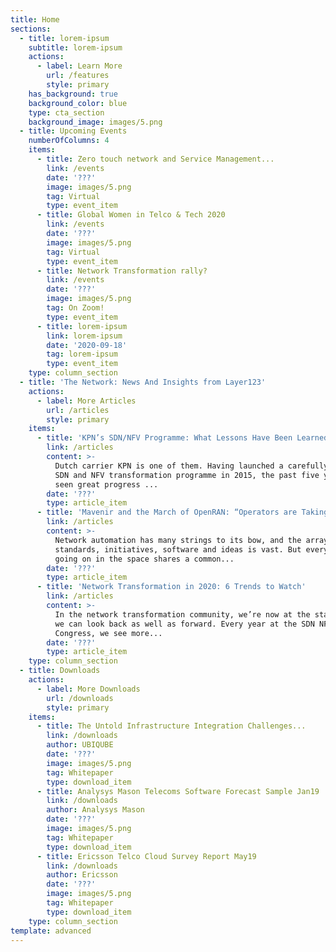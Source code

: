 ```yaml
---
title: Home
sections:
  - title: lorem-ipsum
    subtitle: lorem-ipsum
    actions:
      - label: Learn More
        url: /features
        style: primary
    has_background: true
    background_color: blue
    type: cta_section
    background_image: images/5.png
  - title: Upcoming Events
    numberOfColumns: 4
    items:
      - title: Zero touch network and Service Management...
        link: /events
        date: '???'
        image: images/5.png
        tag: Virtual
        type: event_item
      - title: Global Women in Telco & Tech 2020
        link: /events
        date: '???'
        image: images/5.png
        tag: Virtual
        type: event_item
      - title: Network Transformation rally?
        link: /events
        date: '???'
        image: images/5.png
        tag: On Zoom!
        type: event_item
      - title: lorem-ipsum
        link: lorem-ipsum
        date: '2020-09-18'
        tag: lorem-ipsum
        type: event_item
    type: column_section
  - title: 'The Network: News And Insights from Layer123'
    actions:
      - label: More Articles
        url: /articles
        style: primary
    items:
      - title: 'KPN’s SDN/NFV Programme: What Lessons Have Been Learned?'
        link: /articles
        content: >-
          Dutch carrier KPN is one of them. Having launched a carefully-planned
          SDN and NFV transformation programme in 2015, the past five years have
          seen great progress ...
        date: '???'
        type: article_item
      - title: 'Mavenir and the March of OpenRAN: “Operators are Taking...'
        link: /articles
        content: >-
          Network automation has many strings to its bow, and the array of
          standards, initiatives, software and ideas is vast. But everything
          going on in the space shares a common...
        date: '???'
        type: article_item
      - title: 'Network Transformation in 2020: 6 Trends to Watch'
        link: /articles
        content: >-
          In the network transformation community, we’re now at the stage where
          we can look back as well as forward. Every year at the SDN NFV World
          Congress, we see more...
        date: '???'
        type: article_item
    type: column_section
  - title: Downloads
    actions:
      - label: More Downloads
        url: /downloads
        style: primary
    items:
      - title: The Untold Infrastructure Integration Challenges...
        link: /downloads
        author: UBIQUBE
        date: '???'
        image: images/5.png
        tag: Whitepaper
        type: download_item
      - title: Analysys Mason Telecoms Software Forecast Sample Jan19
        link: /downloads
        author: Analysys Mason
        date: '???'
        image: images/5.png
        tag: Whitepaper
        type: download_item
      - title: Ericsson Telco Cloud Survey Report May19
        link: /downloads
        author: Ericsson
        date: '???'
        image: images/5.png
        tag: Whitepaper
        type: download_item
    type: column_section
template: advanced
---
```

